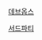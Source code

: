 [데브옵스](https://github.com/Talia2019/Developer/blob/main/CS/SWEngineering/DevOps.md)

[서드파티](https://github.com/Talia2019/Developer/blob/main/CS/SWEngineering/3rdParty.md)
